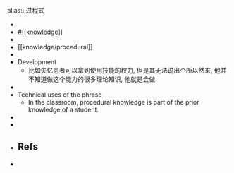 alias:: 过程式

-
- #[[knowledge]]
-
- [[knowledge/procedural]]
-
- Development
  - 比如失忆患者可以拿到使用技能的权力, 但是其无法说出个所以然来, 他并不知道做这个能力的很多理论知识, 他就是会做.
-
- Technical uses of the phrase
  - In the classroom, procedural knowledge is part of the prior knowledge of a student.
-
-
- Refs
  -
-